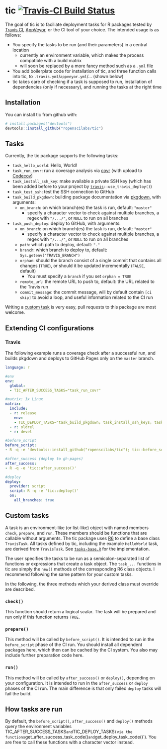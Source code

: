 # tic [![Travis-CI Build Status](https://travis-ci.org/krlmlr/tic.svg?branch=master)](https://travis-ci.org/krlmlr/tic)

The goal of tic is to faciliate deployment tasks for R packages tested by [Travis CI](https://travis-ci.org), [AppVeyor](https://www.appveyor.com/), or the CI tool of your choice.
The intended usage is as follows:
- You specify the tasks to be run (and their parameters) in a central location
    - currently an environment variable, which makes the process compatible with a build matrix
    - will soon be replaced by a more fancy method such as a `.yml` file
- You add boilerplate code for installation of tic, and three function calls into tic, to `.travis.yml`/`appveyor.yml`/... (shown below)
- tic takes care of checking if a task is supposed to run, installation of dependencies (only if necessary), and running the tasks at the right time

## Installation

You can install tic from github with:

``` r
# install.packages("devtools")
devtools::install_github("ropenscilabs/tic")
```


## Tasks

Currently, the tic package supports the following tasks:

- `task_hello_world`: Hello, World!
- `task_run_covr`: run a coverage analysis via [covr](https://github.com/jimhester/covr) (with upload to [Codecov](https://codecov.io/gh))
- `task_install_ssh_key`: make available a private SSH key (which has been added before to your project by [`travis`](https://github.com/ropenscilabs/travis)`::use_travis_deploy()`)
- `task_test_ssh`: test the SSH connection to GitHub
- `task_build_pkgdown`: building package documentation via [pkgdown](https://github.com/hadley/pkgdown), with arguments:
    - `on_branch`: on which branch(es) the task is run, default: `"master"`
        - specify a character vector to check against multiple branches, a regex with `"/.../"`, or `NULL` to run on all branches
- `task_push_deploy`: deploy to GitHub, with arguments:
    - `on_branch`: on which branch(es) the task is run, default: `"master"`
        - specify a character vector to check against multiple branches, a regex with `"/.../"`, or `NULL` to run on all branches
    - `path`: which path to deploy, default: `"."`
    - `branch`: which branch to deploy to, default: `Sys.getenv("TRAVIS_BRANCH")`
    - `orphan`: should the branch consist of a single commit that contains all changes (`TRUE`), or should it be updated incrementally (`FALSE`, default)
        - You must specify a `branch` if you set `orphan = TRUE`
    - `remote_url`: the remote URL to push to, default: the URL related to the Travis run
    - `commit_message`: the commit message, will by default contain `[ci skip]` to avoid a loop, and useful information related to the CI run

Writing a [custom task](#custom-tasks) is very easy, pull requests to this package are most welcome.


## Extending CI configurations

### Travis

The following example runs a coverage check after a successful run, and builds pkgdown and deploys to GitHub Pages only on the `master` branch.

```yml
language: r

#env
env:
  global:
  - TIC_AFTER_SUCCESS_TASKS="task_run_covr"

#matrix: 3x Linux
matrix:
  include:
  - r: release
    env:
    - TIC_DEPLOY_TASKS="task_build_pkgdown; task_install_ssh_keys; task_test_ssh; task_push_deploy(path = 'docs', branch = 'gh-pages', on_branch = 'production')"
  - r: oldrel
  - r: devel

#before_script
before_script:
- R -q -e 'devtools::install_github("ropenscilabs/tic"); tic::before_script()'

#after_success (deploy to gh-pages)
after_success:
- R -q -e 'tic::after_success()'

#deploy
deploy:
  provider: script
  script: R -q -e 'tic::deploy()'
  on:
    all_branches: true
```


## Custom tasks

A task is an environment-like (or list-like) object with named members `check`, `prepare`, and `run`.
These members should be functions that are callable without arguments.
The tic package uses [R6](https://github.com/wch/R6) to define a base class `TravisTask`.
All tasks defined by tic, including the example `HelloWorld` task, are derived from `TravisTask`.
See [`tasks-base.R`](https://github.com/krlmlr/tic/blob/master/R/tasks-base.R) for the implementation.

The user specifies the tasks to be run as a semicolon-separated list of functions or expressions that create a task object.
The `task_...` functions in tic are simply the `new()` methods of the corresponding R6 class objects.
I recommend following the same pattern for your custom tasks.

In the following, the three methods which your derived class must override are described.

### `check()`

This function should return a logical scalar.
The task will be prepared and run only if this function returns `TRUE`.


### `prepare()`

This method will be called by `before_script()`.
It is intended to run in the `before_script` phase of the CI run.
You should install all dependent packages here, which then can be cached by the CI system.
You also may include further preparation code here.


### `run()`

This method will be called by `after_success()` or `deploy()`,
depending on your configuration.
It is intended to run in the `after_success` or `deploy` phases of the CI run.
The main difference is that only failed `deploy` tasks will fail the build.


## How tasks are run

By default, the `before_script()`, `after_success()` and `deploy()` methods query the environment variables ` `TIC_AFTER_SUCCESS_TASKS` and `TIC_DEPLOY_TASKS` (via the functions `get_after_success_task_code()` and `get_deploy_task_code()`).
You are free to call these functions with a character vector instead.
